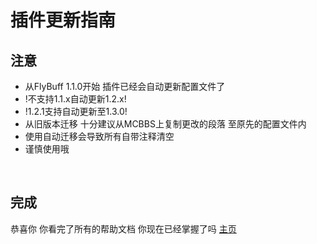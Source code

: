 # 插件更新指南

## 注意

- 从FlyBuff 1.1.0开始 插件已经会自动更新配置文件了
- !不支持1.1.x自动更新1.2.x!
- !1.2.1支持自动更新至1.3.0!
- 从旧版本迁移 十分建议从MCBBS上复制更改的段落 至原先的配置文件内
- 使用自动迁移会导致所有自带注释清空
- 谨慎使用哦

<br />

## 完成

恭喜你 你看完了所有的帮助文档 你现在已经掌握了吗
[主页](README.md)

<br />

